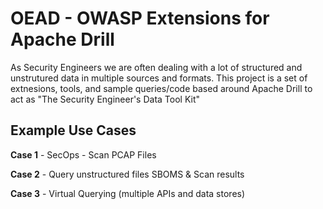 # OEAD - OWASP Extensions for Apache Drill

As Security Engineers we are often dealing with a lot of structured and unstrutured data in multiple sources and formats. This project is a set of extnesions, tools, and sample queries/code based around Apache Drill to act as "The Security Engineer's Data Tool Kit"

## Example Use Cases
**Case 1** - SecOps - Scan PCAP Files

**Case 2** - Query unstructured files SBOMS & Scan results

**Case 3** - Virtual Querying (multiple APIs and data stores)

